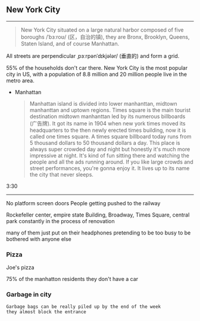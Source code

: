 ## New York City

<hr>

> New York City situated on a large natural harbor composed of five boroughs /ˈbɜːroʊ/ (区，自治的镇), they are Bronx, Brooklyn, Queens, Staten Island, and of course Manhattan.


All streets are perpendicular ˌpɜːrpənˈdɪkjələr/ (垂直的) and form a grid.

55% of the households don't car there.
New York City is the most popular city in US, with a population of 8.8 million and 20 million people live in the metro area.


- Manhattan


  > Manhattan island is divided into lower manhanttan, midtown manhanttan and uptown regions. Times square is the main tourist destination midtown manhanttan led by its numerous billboards (广告牌). It got its name in 1904 when new york times moved its headquarters to the then newly erected times building, now it is called one times square. A times square billboard today runs from 5 thousand dollars to 50 thousand dollars a day. This place is always super crowded day and night but honestly it's much more impressive at night. It's kind of fun sitting there and watching the people and all the ads running around. If you like large crowds and street performances, you're gonna enjoy it. It lives up to its name the city that never sleeps.


3:30

<hr>


No platform screen doors
People getting pushed to the railway

Rockefeller center, empire state Building, Broadway, Times Square, central park
constantly in the process of renovation

many of them just put on their headphones pretending to be too busy to be bothered with anyone else

### Pizza

Joe's pizza


75% of the manhatton residents they don't have a car

### Garbage in city
```
Garbage bags can be really piled up by the end of the week 
they almost block the entrance
```
